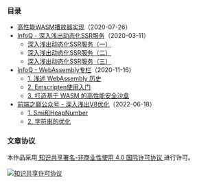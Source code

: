 ### 目录
* [高性能WASM播放器实现](https://github.com/ErosZy/md/blob/master/%E9%AB%98%E6%80%A7%E8%83%BDWASM%E6%92%AD%E6%94%BE%E5%99%A8%E5%AE%9E%E7%8E%B0/%E9%AB%98%E6%80%A7%E8%83%BDWASM%E6%92%AD%E6%94%BE%E5%99%A8%E5%AE%9E%E7%8E%B0.md)（2020-07-26）
* [InfoQ - 深入浅出动态化SSR服务](https://github.com/ErosZy/md/tree/master/%E6%B7%B1%E5%85%A5%E6%B5%85%E5%87%BA%E5%8A%A8%E6%80%81%E5%8C%96SSR%E6%9C%8D%E5%8A%A1)（2020-03-11）
  * [深入浅出动态化SSR服务（一）](https://github.com/ErosZy/md/blob/master/%E6%B7%B1%E5%85%A5%E6%B5%85%E5%87%BA%E5%8A%A8%E6%80%81%E5%8C%96SSR%E6%9C%8D%E5%8A%A1/%E6%B7%B1%E5%85%A5%E6%B5%85%E5%87%BA%E5%8A%A8%E6%80%81%E5%8C%96SSR%E6%9C%8D%E5%8A%A1%EF%BC%88%E4%B8%80%EF%BC%89.md)
  * [深入浅出动态化SSR服务（二）](https://github.com/ErosZy/md/blob/master/%E6%B7%B1%E5%85%A5%E6%B5%85%E5%87%BA%E5%8A%A8%E6%80%81%E5%8C%96SSR%E6%9C%8D%E5%8A%A1/%E6%B7%B1%E5%85%A5%E6%B5%85%E5%87%BA%E5%8A%A8%E6%80%81%E5%8C%96SSR%E6%9C%8D%E5%8A%A1%EF%BC%88%E4%BA%8C%EF%BC%89.md)
  * [深入浅出动态化SSR服务（三）](https://github.com/ErosZy/md/blob/master/%E6%B7%B1%E5%85%A5%E6%B5%85%E5%87%BA%E5%8A%A8%E6%80%81%E5%8C%96SSR%E6%9C%8D%E5%8A%A1/%E6%B7%B1%E5%85%A5%E6%B5%85%E5%87%BA%E5%8A%A8%E6%80%81%E5%8C%96SSR%E6%9C%8D%E5%8A%A1%EF%BC%88%E4%B8%89%EF%BC%89.md)
* [InfoQ - WebAssembly专栏](https://github.com/ErosZy/md/tree/master/WebAssembly%E4%B8%93%E6%A0%8F)（2020-11-16）
   * [1. 浅述 WebAssembly 历史](https://github.com/ErosZy/md/blob/master/WebAssembly%E4%B8%93%E6%A0%8F/1.%E6%B5%85%E8%BF%B0WebAssembly%E5%8E%86%E5%8F%B2.md)
   * [2. Emscripten使用入门](https://github.com/ErosZy/md/blob/master/WebAssembly%E4%B8%93%E6%A0%8F/2.Emscripten%E4%BD%BF%E7%94%A8%E5%85%A5%E9%97%A8.md)
   * [3. 打造基于 WASM 的高性能安全沙盒](https://github.com/ErosZy/md/blob/master/WebAssembly%E4%B8%93%E6%A0%8F/3.%20%E6%89%93%E9%80%A0%E5%9F%BA%E4%BA%8EWASM%E7%9A%84%E9%AB%98%E6%80%A7%E8%83%BD%E5%AE%89%E5%85%A8%E6%B2%99%E7%9B%92.md)
* [前端之巅公众号 - 深入浅出V8优化](https://github.com/ErosZy/md/blob/master/%E6%B7%B1%E5%85%A5%E6%B5%85%E5%87%BAV8%E4%BC%98%E5%8C%96)（2022-06-18）
   * [1. Smi和HeapNumber](https://github.com/ErosZy/md/blob/master/%E6%B7%B1%E5%85%A5%E6%B5%85%E5%87%BAV8%E4%BC%98%E5%8C%96/1.%20Smi%E5%92%8CHeapNumber.md)
   * [2. 字符串的优化](https://github.com/ErosZy/md/blob/master/%E6%B7%B1%E5%85%A5%E6%B5%85%E5%87%BAV8%E4%BC%98%E5%8C%96/2.%20%E5%AD%97%E7%AC%A6%E4%B8%B2%E7%9A%84%E4%BC%98%E5%8C%96.md)


### 文章协议
本作品采用<a rel="license" href="http://creativecommons.org/licenses/by-nc/4.0/"> 知识共享署名-非商业性使用 4.0 国际许可协议 </a>进行许可。
<br/>
<br/>
<a rel="license" href="http://creativecommons.org/licenses/by-nc/4.0/">
   <img alt="知识共享许可协议" style="border-width:0" src="https://i.creativecommons.org/l/by-nc/4.0/88x31.png" />
</a>
